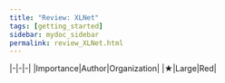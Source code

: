 ```yaml
---
title: "Review: XLNet"
tags: [getting_started]
sidebar: mydoc_sidebar
permalink: review_XLNet.html
---
```


|-|-|-|
|Importance|Author|Organization|
|★|Large|Red|
